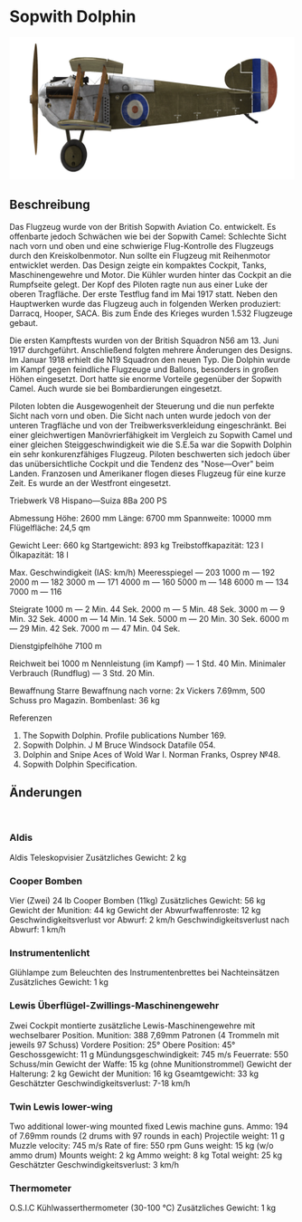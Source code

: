 ﻿# Sopwith Dolphin

![sopdolphin](../images/sopdolphin.png)

## Beschreibung

Das Flugzeug wurde von der British Sopwith Aviation Co. entwickelt. Es offenbarte jedoch Schwächen wie bei der Sopwith Camel: Schlechte Sicht nach vorn und oben und eine schwierige Flug-Kontrolle des Flugzeugs durch den Kreiskolbenmotor. Nun sollte ein Flugzeug mit Reihenmotor entwicklet werden. Das Design zeigte ein kompaktes Cockpit, Tanks, Maschinengewehre und Motor. Die Kühler wurden hinter das Cockpit an die Rumpfseite gelegt. Der Kopf des Piloten ragte nun aus einer Luke der oberen Tragfläche. Der erste Testflug fand im Mai 1917 statt. Neben den Hauptwerken wurde das Flugzeug auch in folgenden Werken produziert: Darracq, Hooper, SACA. Bis zum Ende des Krieges wurden 1.532 Flugzeuge gebaut.

Die ersten Kampftests wurden von der British Squadron N56 am 13. Juni 1917 durchgeführt. Anschließend folgten mehrere Änderungen des Designs. Im Januar 1918 erhielt die N19 Squadron den neuen Typ. Die Dolphin wurde im Kampf gegen feindliche Flugzeuge und Ballons, besonders in großen Höhen eingesetzt. Dort hatte sie enorme Vorteile gegenüber der Sopwith Camel. Auch wurde sie bei Bombardierungen eingesetzt.

Piloten lobten die Ausgewogenheit der Steuerung und die nun perfekte Sicht nach vorn und oben. Die Sicht nach unten wurde jedoch von der unteren Tragfläche und von der Treibwerksverkleidung eingeschränkt. Bei einer gleichwertigen Manövrierfähigkeit im Vergleich zu Sopwith Camel und einer gleichen Steiggeschwindigkeit wie die S.E.5a war die Sopwith Dolphin ein sehr konkurenzfähiges Flugzeug. Piloten beschwerten sich jedoch über das unübersichtliche Cockpit und die Tendenz des "Nose—Over" beim Landen. Franzosen und Amerikaner flogen dieses Flugzeug für eine kurze Zeit. Es wurde an der Westfront eingesetzt.


Triebwerk V8 Hispano—Suiza 8Ba 200 PS

Abmessung
Höhe: 2600 mm
Länge: 6700 mm
Spannweite: 10000 mm
Flügelfläche: 24,5 qm

Gewicht
Leer: 660 kg
Startgewicht: 893 kg
Treibstoffkapazität: 123 l
Ölkapazität: 18 l

Max. Geschwindigkeit (IAS: km/h)
Meeresspiegel — 203
1000 m — 192
2000 m — 182
3000 m — 171
4000 m — 160
5000 m — 148
6000 m — 134
7000 m — 116

Steigrate
1000 m —  2 Min. 44 Sek.
2000 m —  5 Min. 48 Sek.
3000 m —  9 Min. 32 Sek.
4000 m — 14 Min. 14 Sek.
5000 m — 20 Min. 30 Sek.
6000 m — 29 Min. 42 Sek.
7000 m — 47 Min. 04 Sek.

Dienstgipfelhöhe 7100 m

Reichweit bei 1000 m
Nennleistung (im Kampf)        — 1 Std. 40 Min.
Minimaler Verbrauch (Rundflug) — 3 Std. 20 Min.

Bewaffnung
Starre Bewaffnung nach vorne: 2х Vickers 7.69mm, 500 Schuss pro Magazin.
Bombenlast:  36 kg

Referenzen
1) The Sopwith Dolphin. Profile publications Number 169.
2) Sopwith Dolphin.  J M Bruce Windsock Datafile 054.
3) Dolphin and Snipe Aces of Wold War I.  Norman Franks,  Osprey №48.
4) Sopwith Dolphin Specification.

## Änderungen
﻿

### Aldis

Aldis Teleskopvisier
Zusätzliches Gewicht: 2 kg
﻿

### Cooper Bomben

Vier (Zwei) 24 lb Cooper Bomben (11kg)
Zusätzliches Gewicht: 56 kg
Gewicht der Munition: 44 kg
Gewicht der Abwurfwaffenroste: 12 kg
Geschwindigkeitsverlust vor Abwurf: 2 km/h
Geschwindigkeitsverlust nach Abwurf: 1 km/h
﻿

### Instrumentenlicht

Glühlampe zum Beleuchten des Instrumentenbrettes bei Nachteinsätzen
Zusätzliches Gewicht: 1 kg
﻿

### Lewis Überflügel-Zwillings-Maschinengewehr

Zwei Cockpit montierte zusätzliche Lewis-Maschinengewehre mit wechselbarer Position.
Munition: 388 7,69mm Patronen (4 Trommeln mit jeweils 97 Schuss)
Vordere Position: 25°
Obere Position: 45°
Geschossgewicht: 11 g
Mündungsgeschwindigkeit: 745 m/s
Feuerrate: 550 Schuss/min
Gewicht der Waffe: 15 kg (ohne Munitionstrommel)
Gewicht der Halterung: 2 kg
Gewicht der Munition: 16 kg
Gseamtgewicht: 33 kg
Geschätzter Geschwindigkeitsverlust: 7-18 km/h
﻿

### Twin Lewis lower-wing

Two additional lower-wing mounted fixed Lewis machine guns.
Ammo: 194 of 7.69mm rounds (2 drums with 97 rounds in each)
Projectile weight: 11 g
Muzzle velocity: 745 m/s
Rate of fire: 550 rpm
Guns weight: 15 kg (w/o ammo drum)
Mounts weight: 2 kg
Ammo weight: 8 kg
Total weight: 25 kg
Geschätzter Geschwindigkeitsverlust: 3 km/h﻿

### Thermometer

O.S.I.C Kühlwasserthermometer (30-100 °C)
Zusätzliches Gewicht: 1 kg

